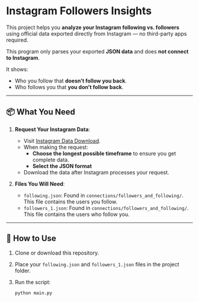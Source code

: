 # Instagram Followers Insights

This project helps you **analyze your Instagram following vs. followers** using official data exported directly from Instagram — no third-party apps required. 

This program only parses your exported **JSON data** and does **not connect to Instagram**.

It shows:
- Who you follow that **doesn’t follow you back**.
- Who follows you that **you don’t follow back**.

---

## 📦 What You Need

1. **Request Your Instagram Data**:
   - Visit [Instagram Data Download](https://www.instagram.com/download/request/).
   - When making the request:
     - **Choose the longest possible timeframe** to ensure you get complete data.
     - **Select the JSON format**
   - Download the data after Instagram processes your request.

2. **Files You Will Need**:
   - `following.json`: Found in `connections/followers_and_following/`. This file contains the users you follow.
   - `followers_1.json`: Found in `connections/followers_and_following/`. This file contains the users who follow you.

---

## 🧰 How to Use

1. Clone or download this repository.

2. Place your `following.json` and `followers_1.json` files in the project folder.

3. Run the script:

    ```bash
    python main.py
    ```
